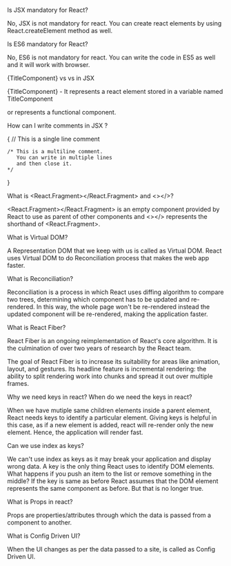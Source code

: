 Is JSX mandatory for React?

No, JSX is not mandatory for react. You can create react elements by using React.createElement method as well.

Is ES6 mandatory for React?

No, ES6 is not mandatory for react. You can write the code in ES5 as well and it will work with browser.

{TitleComponent} vs <TitleComponent /> vs <TitleComponent></TitleComponent> in JSX

{TitleComponent} - It represents a react element stored in a variable named TitleComponent

<TitleComponent/> or <TitleComponent></TitleComponent> represents a functional component.

How can I write comments in JSX ?

{
    // This is a single line comment

    /* This is a multiline comment.
       You can write in multiple lines
       and then close it. 
    */
}

What is <React.Fragment></React.Fragment> and <></>?

<React.Fragment></React.Fragment> is an empty component provided by React to use as parent of other components and <></> represents the shorthand of <React.Fragment>.

What is Virtual DOM?

A Representation DOM that we keep with us is called as Virtual DOM. React uses Virtual DOM to do Reconciliation process that makes the web app faster.

What is Reconciliation?

Reconciliation is a process in which React uses diffing algorithm to compare two trees, determining which component has to be updated and re-rendered.
In this way, the whole page won't be re-rendered instead the updated component will be re-rendered, making the application faster.

What is React Fiber?

React Fiber is an ongoing reimplementation of React's core algorithm. It is the culmination of over two years of research by the React team.

The goal of React Fiber is to increase its suitability for areas like animation, layout, and gestures. Its headline feature is incremental rendering: the ability to split rendering work into chunks and spread it out over multiple frames.

Why we need keys in react? When do we need the keys in react?

When we have mutiple same children elements inside a parent element, React needs keys to identify a particular element. Giving keys is helpful in this case, as if a new element is added, react will re-render only the new element. Hence, the application will render fast.

Can we use index as keys?

We can't use index as keys as it may break your application and display wrong data.
A key is the only thing React uses to identify DOM elements. What happens if you push an item to the list or remove something in the middle? If the key is same as before React assumes that the DOM element represents the same component as before. But that is no longer true.


What is Props in react?

Props are properties/attributes through which the data is passed from a component to another.

What is Config Driven UI?

When the UI changes as per the data passed to a site, is called as Config Driven UI.


